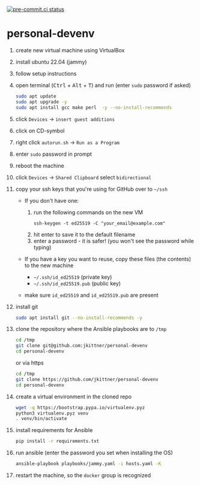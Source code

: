 [![pre-commit.ci status](https://results.pre-commit.ci/badge/github/jkittner/personal-devenv/main.svg)](https://results.pre-commit.ci/latest/github/jkittner/personal-devenv/main)

# personal-devenv

1. create new virtual machine using VirtualBox
1. install ubuntu 22.04 (jammy)
1. follow setup instructions
1. open terminal (<kbd>Ctrl</kbd> + <kbd>Alt</kbd> + <kbd>T</kbd>) and run (enter `sudo` password if asked)
   ```bash
   sudo apt update
   sudo apt upgrade -y
   sudo apt install gcc make perl  -y --no-install-recommends
   ```
1. click `Devices` -> `insert guest additions`
1. click on CD-symbol
1. right click `autorun.sh` -> `Run as a Program`
1. enter `sudo` password in prompt
1. reboot the machine
1. click `Devices` -> `Shared Clipboard` select `bidirectional`
1. copy your ssh keys that you're using for GitHub over to `~/ssh`

   - If you don't have one:

     1. run the following commands on the new VM
        ```
        ssh-keygen -t ed25519 -C "your_email@example.com"
        ```
     1. hit enter to save it to the default filename
     1. enter a password - it is safer! (you won't see the password while typing)

   - If you have a key you want to reuse, copy these files (the contents) to the new machine
     - `~/.ssh/id_ed25519` (private key)
     - `~/.ssh/id_ed25519.pub` (public key)
   - make sure `id_ed25519` and `id_ed25519.pub` are present

1. install git
   ```bash
   sudo apt install git --no-install-recommends -y
   ```
1. clone the repository where the Ansible playbooks are to `/tmp`
   ```bash
   cd /tmp
   git clone git@github.com:jkittner/personal-devenv
   cd personal-devenv
   ```
   or via https
   ```bash
   cd /tmp
   git clone https://github.com/jkittner/personal-devenv
   cd personal-devenv
   ```
1. create a virtual environment in the cloned repo
   ```bash
   wget -q https://bootstrap.pypa.io/virtualenv.pyz
   python3 virtualenv.pyz venv
   . venv/bin/activate
   ```
1. install requirements for Ansible
   ```bash
   pip install -r requirements.txt
   ```
1. run ansible (enter the password you set when installing the OS)
   ```bash
   ansible-playbook playbooks/jammy.yaml -i hosts.yaml -K
   ```
1. restart the machine, so the `docker` group is recognized
